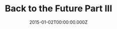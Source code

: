 ---
title: "Back to the Future Part III"
year: 1990
date: 2015-01-02T00:00:00.000Z
permalink: /almanac/movies/2015-01-02-back-to-the-future-part-iii/index.html
rating: 3
---